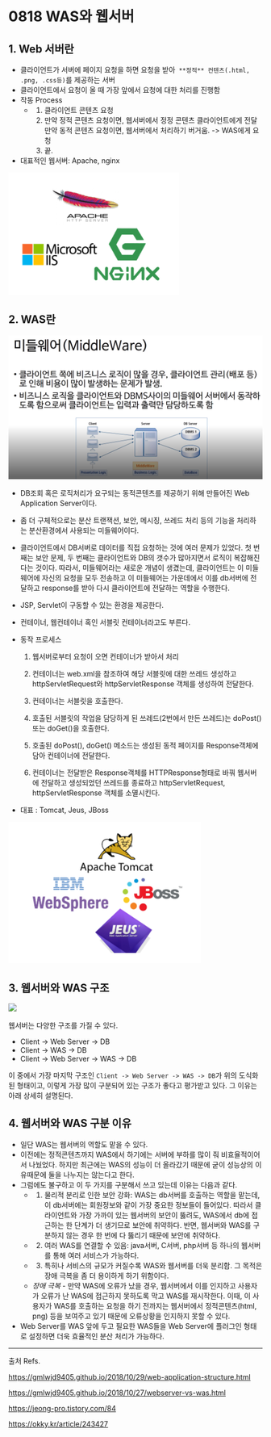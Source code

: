 # 0818 WAS와 웹서버

## 1. Web 서버란

- 클라이언트가 서버에 페이지 요청을 하면 요청을 받아`` **정적** 컨텐츠(.html, .png, .css등)``를 제공하는 서버
- 클라이언트에서 요청이 올 때 가장 앞에서 요청에 대한 처리를 진행함
- 작동 Process
  - 1. 클라이언트 콘텐츠 요청
    2. 만약 정적 콘텐츠 요청이면, 웹서버에서 정정 콘텐츠 클라이언트에게 전달
       만약 동적 콘텐츠 요청이면, 웹서버에서 처리하기 버거움. -> WAS에게 요청
    3. 끝.
- 대표적인 웹서버: Apache, nginx

![web_server](markdown.assets/web_server.png)



## 2. WAS란

![20200819_000733](markdown.assets/middle_ware.png)

- DB조회 혹은 로직처리가 요구되는 동적콘텐츠를 제공하기 위해 만들어진 Web Application Server이다. 
- 좀 더 구체적으로는 분산 트랜잭션, 보안, 메시징, 쓰레드 처리 등의 기능을 처리하는 분산환경에서 사용되는 미들웨어이다.
- 클라이언트에서 DB서버로 데이터를 직접 요청하는 것에 여러 문제가 있었다. 첫 번째는 보안 문제, 두 번째는 클라이언트와 DB의 갯수가 많아지면서 로직이 복잡해진다는 것이다.  따라서, 미들웨어라는 새로운 개념이 생겼는데, 클라이언트는 이 미들웨어에 자신의 요청을 모두 전송하고 이 미들웨어는 가운데에서 이를 db서버에 전달하고 response를 받아 다시 클라이언트에 전달하는 역할을 수행한다. 
- JSP, Servlet이 구동할 수 있는 환경을 제공한다.
- 컨테이너, 웹컨테이너 혹인 서블릿 컨테이너라고도 부른다.

- 동작 프로세스

  1. 웹서버로부터 요청이 오면 컨테이너가 받아서 처리

  2. 컨테이너는 web.xml을 참조하여 해당 서블릿에 대한 쓰레드 생성하고 httpServletRequest와 httpServletResponse 객체를 생성하여 전달한다.

  3. 컨테이너는 서블릿을 호출한다.

  4. 호출된 서블릿의 작업을 담당하게 된 쓰레드(2번에서 만든 쓰레드)는 doPost()또는 doGet()을 호출한다.

  5. 호출된 doPost(), doGet() 메소드는 생성된 동적 페이지를 Response객체에 담아 컨테이너에 전달한다.

  6. 컨테이너는 전달받은 Response객체를 HTTPResponse형태로 바꿔 웹서버에 전달하고 생성되었던 쓰레드를 종료하고 httpServletRequest, httpServletResponse 객체를 소멸시킨다.

     

- 대표 : Tomcat, Jeus, JBoss

![](markdown.assets/WAS.png)

## 3. 웹서버와 WAS 구조

![](https://gmlwjd9405.github.io/images/web/web-service-architecture.png)

웹서버는 다양한 구조를 가질 수 있다.

- Client -> Web Server -> DB
- Client -> WAS -> DB
- Client -> Web Server -> WAS -> DB

이 중에서 가장 마지막 구조인 `Client -> Web Server -> WAS -> DB`가 위의 도식화된 형태이고, 이렇게 가장 많이 구분되어 있는 구조가 좋다고 평가받고 있다. 그 이유는 아래 상세히 설명된다.



## 4. 웹서버와 WAS 구분 이유

- 일단 WAS는 웹서버의 역할도 맡을 수 있다.
- 이전에는 정적콘텐츠까지 WAS에서 하기에는 서버에 부하를 많이 줘 비효율적이어서 나눴었다. 하지만 최근에는 WAS의 성능이 더 올라갔기 때문에 굳이 성능상의 이유때문에 둘을 나누지는 않는다고 한다. 
- 그럼에도 불구하고 이 두 가지를 구분해서 쓰고 있는데 이유는 다음과 같다.
  - 1) 물리적 분리로 인한 보안 강화: WAS는 db서버를 호출하는 역할을 맡는데, 이 db서버에는 회원정보와 같이 가장 중요한 정보들이 들어있다. 따라서 클라이언트와 가장 가까이 있는 웹서버의 보안이 뚫려도, WAS에서 db에 접근하는 한 단계가 더 생기므로 보안에 취약하다. 반면, 웹서버와 WAS를 구분하지 않는 경우 한 번에 다 뚫리기 때문에 보안에 취약하다. 
  - 2) 여러 WAS를 연결할 수 있음: java서버, C서버, php서버 등 하나의 웹서버를 통해 여러 서비스가 가능하다.
  - 3) 특히나 서비스의 규모가 커질수록 WAS와 웹서버를 더욱 분리함. 그 목적은 장애 극복을 좀 더 용이하게 하기 위함이다.
  - *장애 극복* - 만약 WAS에 오류가 났을 경우, 웹서버에서 이를 인지하고 사용자가 오류가 난 WAS에 접근하지 못하도록 막고 WAS를 재시작한다. 이때, 이 사용자가 WAS를 호출하는 요청을 하기 전까지는 웹서버에서 정적콘텐츠(html, png) 등을 보여주고 있기 때문에 오류상황을 인지하지 못할 수 있다.
- Web Server를 WAS 앞에 두고 필요한 WAS들을 Web Server에 플러그인 형태로 설정하면 더욱 효율적인 분산 처리가 가능하다.



---

출처 Refs.

https://gmlwjd9405.github.io/2018/10/29/web-application-structure.html

https://gmlwjd9405.github.io/2018/10/27/webserver-vs-was.html

https://jeong-pro.tistory.com/84

https://okky.kr/article/243427